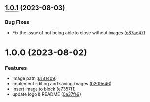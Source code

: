 ## [1.0.1](https://github.com/b-yp/logseq-image-editor/compare/v1.0.0...v1.0.1) (2023-08-03)


### Bug Fixes

* Fix the issue of not being able to close without images ([c87ae47](https://github.com/b-yp/logseq-image-editor/commit/c87ae473b3ebc0a9f7dcd0daf4d1f09444e62367))

# 1.0.0 (2023-08-02)


### Features

* Image path ([61814b9](https://github.com/b-yp/logseq-image-editor/commit/61814b901ed4610346ada0d6e4fe838e31756809))
* Implement editing and saving images ([b209e46](https://github.com/b-yp/logseq-image-editor/commit/b209e46492b837f2faff01fc97aecc25c6653f37))
* Insert image to block ([e7357f1](https://github.com/b-yp/logseq-image-editor/commit/e7357f1a4f8e4193bde798d2c0e8de01211641de))
* update logo & README ([0a37fe9](https://github.com/b-yp/logseq-image-editor/commit/0a37fe90567699619170eb4d65cccd0627277dbe))
